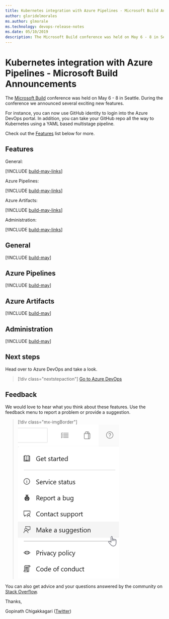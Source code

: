 ```yaml
---
title: Kubernetes integration with Azure Pipelines - Microsoft Build Announcements
author: gloridelmorales
ms.author: glmorale
ms.technology: devops-release-notes
ms.date: 05/10/2019
description: The Microsoft Build conference was held on May 6 - 8 in Seattle.
---
```


# Kubernetes integration with Azure Pipelines - Microsoft Build Announcements

The [Microsoft Build](https://www.microsoft.com/build) conference was held on May 6 - 8 in Seattle.  During the conference we announced several exciting new features. 

For instance, you can now use GitHub identity to login into the Azure DevOps portal. In addition, you can take your GitHub repo all the way to Kubernetes using a YAML based multistage pipeline. 

Check out the [Features](#features) list below for more.

## Features

General:

[!INCLUDE [build-may-links](includes/general/build-may-links.md)]

Azure Pipelines:

[!INCLUDE [build-may-links](includes/pipelines/build-may-links.md)]

Azure Artifacts:

[!INCLUDE [build-may-links](includes/artifacts/build-may-links.md)]

Administration:

[!INCLUDE [build-may-links](includes/administration/build-may-links.md)]

## General

[!INCLUDE [build-may](includes/general/build-may.md)]

## Azure Pipelines

[!INCLUDE [build-may](includes/pipelines/build-may.md)]

## Azure Artifacts

[!INCLUDE [build-may](includes/artifacts/build-may.md)]

## Administration

[!INCLUDE [build-may](includes/administration/build-may.md)]

## Next steps

Head over to Azure DevOps and take a look.

> [!div class="nextstepaction"]
> [Go to Azure DevOps](https://go.microsoft.com/fwlink/?LinkId=307137&campaign=o~msft~docs~product-vsts~release-notes)

## Feedback

We would love to hear what you think about these features. Use the feedback menu to report a problem or provide a suggestion.

> [!div class="mx-imgBorder"]
> ![Make a suggestion](../media/make-a-suggestion.png)

You can also get advice and your questions answered by the community on [Stack Overflow](https://stackoverflow.com/questions/tagged/azure-devops).

Thanks,

Gopinath Chigakkagari ([Twitter](https://twitter.com/gopinach))
